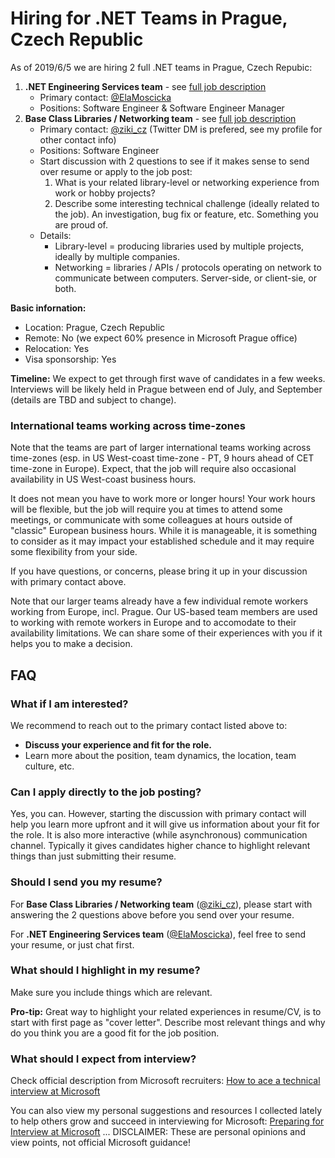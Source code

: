 # Hiring for .NET Teams in Prague, Czech Republic

As of 2019/6/5 we are hiring 2 full .NET teams in Prague, Czech Repubic:
1. **.NET Engineering Services team** - see [full job description](https://careers.microsoft.com/i/us/en/job/632975/Software-Engineer-Core-Development-Tools)
    * Primary contact: [@ElaMoscicka](https://twitter.com/ElaMoscicka)
    * Positions: Software Engineer & Software Engineer Manager
1. **Base Class Libraries / Networking team** - see [full job description](https://careers.microsoft.com/i/us/en/job/633945/Software-Engineer-NET-Core-Platform)
    * Primary contact: [@ziki_cz](https://twitter.com/ziki_cz) (Twitter DM is prefered, see my profile for other contact info)
    * Positions: Software Engineer
    * Start discussion with 2 questions to see if it makes sense to send over resume or apply to the job post:
        1. What is your related library-level or networking experience from work or hobby projects?
        2. Describe some interesting technical challenge (ideally related to the job). An investigation, bug fix or feature, etc. Something you are proud of.
    * Details:
        * Library-level = producing libraries used by multiple projects, ideally by multiple companies.
        * Networking = libraries / APIs / protocols operating on network to communicate between computers. Server-side, or client-sie, or both.


**Basic infornation:**
* Location: Prague, Czech Republic
* Remote: No (we expect 60% presence in Microsoft Prague office)
* Relocation: Yes
* Visa sponsorship: Yes


**Timeline:** We expect to get through first wave of candidates in a few weeks.
Interviews will be likely held in Prague between end of July, and September (details are TBD and subject to change).

### International teams working across time-zones

Note that the teams are part of larger international teams working across time-zones (esp. in US West-coast time-zone - PT, 9 hours ahead of CET time-zone in Europe).
Expect, that the job will require also occasional availability in US West-coast business hours.

It does not mean you have to work more or longer hours!
Your work hours will be flexible, but the job will require you at times to attend some meetings, or communicate with some colleagues at hours outside of "classic" European business hours.
While it is manageable, it is something to consider as it may impact your established schedule and it may require some flexibility from your side.

If you have questions, or concerns, please bring it up in your discussion with primary contact above.

Note that our larger teams already have a few individual remote workers working from Europe, incl. Prague.
Our US-based team members are used to working with remote workers in Europe and to accomodate to their availability limitations.
We can share some of their experiences with you if it helps you to make a decision.


## FAQ


### What if I am interested?

We recommend to reach out to the primary contact listed above to:
* **Discuss your experience and fit for the role.**
* Learn more about the position, team dynamics, the location, team culture, etc.


### Can I apply directly to the job posting?

Yes, you can.
However, starting the discussion with primary contact will help you learn more upfront and it will give us information about your fit for the role.
It is also more interactive (while asynchronous) communication channel.
Typically it gives candidates higher chance to highlight relevant things than just submitting their resume.


### Should I send you my resume?

For **Base Class Libraries / Networking team** ([@ziki_cz](https://twitter.com/ziki_cz)), please start with answering the 2 questions above before you send over your resume.

For **.NET Engineering Services team** ([@ElaMoscicka](https://twitter.com/ElaMoscicka)), feel free to send your resume, or just chat first.


### What should I highlight in my resume?

Make sure you include things which are relevant.

**Pro-tip:** Great way to highlight your related experiences in resume/CV, is to start with first page as "cover letter".
Describe most relevant things and why do you think you are a good fit for the job position.


### What should I expect from interview?

Check official description from Microsoft recruiters: [How to ace a technical interview at Microsoft](https://news.microsoft.com/life/how-to-ace-a-technical-interview-at-microsoft)

You can also view my personal suggestions and resources I collected lately to help others grow and succeed in interviewing for Microsoft: [Preparing for Interview at Microsoft](/interview_prep)
... DISCLAIMER: These are personal opinions and view points, not official Microsoft guidance!
